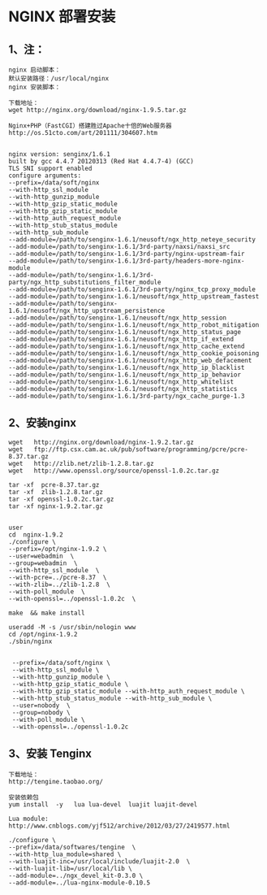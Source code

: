 # NGINX 部署安装
## 1、注：

    nginx 启动脚本：
    默认安装路径：/usr/local/nginx
    nginx 安装脚本：

    下载地址：
    wget http://nginx.org/download/nginx-1.9.5.tar.gz

    Nginx+PHP（FastCGI）搭建胜过Apache十倍的Web服务器
    http://os.51cto.com/art/201111/304607.htm
    
    
    nginx version: senginx/1.6.1
    built by gcc 4.4.7 20120313 (Red Hat 4.4.7-4) (GCC)
    TLS SNI support enabled
    configure arguments: 
    --prefix=/data/soft/nginx 
    --with-http_ssl_module 
    --with-http_gunzip_module 
    --with-http_gzip_static_module 
    --with-http_gzip_static_module 
    --with-http_auth_request_module 
    --with-http_stub_status_module 
    --with-http_sub_module 
    --add-module=/path/to/senginx-1.6.1/neusoft/ngx_http_neteye_security 
    --add-module=/path/to/senginx-1.6.1/3rd-party/naxsi/naxsi_src 
    --add-module=/path/to/senginx-1.6.1/3rd-party/nginx-upstream-fair 
    --add-module=/path/to/senginx-1.6.1/3rd-party/headers-more-nginx-module 
    --add-module=/path/to/senginx-1.6.1/3rd-party/ngx_http_substitutions_filter_module 
    --add-module=/path/to/senginx-1.6.1/3rd-party/nginx_tcp_proxy_module 
    --add-module=/path/to/senginx-1.6.1/neusoft/ngx_http_upstream_fastest 
    --add-module=/path/to/senginx-1.6.1/neusoft/ngx_http_upstream_persistence 
    --add-module=/path/to/senginx-1.6.1/neusoft/ngx_http_session 
    --add-module=/path/to/senginx-1.6.1/neusoft/ngx_http_robot_mitigation 
    --add-module=/path/to/senginx-1.6.1/neusoft/ngx_http_status_page 
    --add-module=/path/to/senginx-1.6.1/neusoft/ngx_http_if_extend 
    --add-module=/path/to/senginx-1.6.1/neusoft/ngx_http_cache_extend 
    --add-module=/path/to/senginx-1.6.1/neusoft/ngx_http_cookie_poisoning 
    --add-module=/path/to/senginx-1.6.1/neusoft/ngx_http_web_defacement 
    --add-module=/path/to/senginx-1.6.1/neusoft/ngx_http_ip_blacklist 
    --add-module=/path/to/senginx-1.6.1/neusoft/ngx_http_ip_behavior 
    --add-module=/path/to/senginx-1.6.1/neusoft/ngx_http_whitelist 
    --add-module=/path/to/senginx-1.6.1/neusoft/ngx_http_statistics 
    --add-module=/path/to/senginx-1.6.1/3rd-party/ngx_cache_purge-1.3


## 2、安装nginx

    wget   http://nginx.org/download/nginx-1.9.2.tar.gz
    wget   ftp://ftp.csx.cam.ac.uk/pub/software/programming/pcre/pcre-8.37.tar.gz
    wget   http://zlib.net/zlib-1.2.8.tar.gz
    wget   http://www.openssl.org/source/openssl-1.0.2c.tar.gz

    tar -xf  pcre-8.37.tar.gz
    tar -xf  zlib-1.2.8.tar.gz
    tar -xf openssl-1.0.2c.tar.gz
    tar -xf nginx-1.9.2.tar.gz


    user
    cd  nginx-1.9.2
    ./configure \
    --prefix=/opt/nginx-1.9.2 \
    --user=webadmin  \
    --group=webadmin  \
    --with-http_ssl_module  \
    --with-pcre=../pcre-8.37  \
    --with-zlib=../zlib-1.2.8  \
    --with-poll_module  \
    --with-openssl=../openssl-1.0.2c  \

    make  && make install

    useradd -M -s /usr/sbin/nologin www
    cd /opt/nginx-1.9.2
    ./sbin/nginx


     --prefix=/data/soft/nginx \
     --with-http_ssl_module \
     --with-http_gunzip_module \
     --with-http_gzip_static_module \
     --with-http_gzip_static_module --with-http_auth_request_module \
     --with-http_stub_status_module --with-http_sub_module \
     --user=nobody  \
     --group=nobody \
     --with-poll_module \
     --with-openssl=../openssl-1.0.2c



## 3、安装 Tenginx 

    下载地址：
    http://tengine.taobao.org/

    安装依赖包
    yum install  -y   lua lua-devel  luajit luajit-devel  

    Lua module:
    http://www.cnblogs.com/yjf512/archive/2012/03/27/2419577.html

    ./configure \
    --prefix=/data/softwares/tengine  \
    --with-http_lua_module=shared \
    --with-luajit-inc=/usr/local/include/luajit-2.0  \
    --with-luajit-lib=/usr/local/lib \
    --add-module=../ngx_devel_kit-0.3.0 \
    --add-module=../lua-nginx-module-0.10.5






